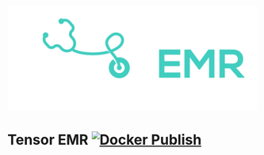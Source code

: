 ![Tensor EMR](./logo.png)

# Tensor EMR [![Docker Publish](https://github.com/Tensor-Systems/tensoremr-web-client/actions/workflows/docker-publish.yml/badge.svg)](https://github.com/Tensor-Systems/tensoremr-web-client/actions)